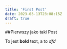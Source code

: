 ```yaml
---
title: 'First Post'
date: 2023-03-13T23:08:15Z
draft: true
---
```


##Pierwszy jako taki Post

To jest **bold** text, a to _dfd_
